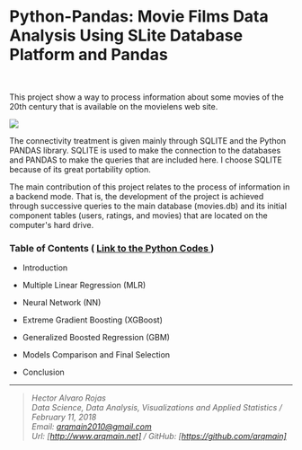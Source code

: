 # Python-Pandas: Movie Films Data Analysis Using SLite Database Platform and Pandas

<br>


This project show a way to process information about some movies of the 20th century that is available on the movielens web site.

![](http://www.arqmain.net/MLearning/PythonProjects/Pandas/Project3/movies_rating.png)

The connectivity treatment is given mainly through SQLITE and the Python PANDAS library. SQLITE is used to make the connection to the databases and PANDAS to make the queries that are included here. I choose SQLITE because of its great portability option.

The main contribution of this project relates to the process of information in a backend mode. That is, the development of the project is achieved through successive queries to the main database (movies.db) and its initial component tables (users, ratings, and movies) that are located on the computer's hard drive.


### Table of Contents    (  [  Link to the Python Codes ](http://nbviewer.jupyter.org/github/arqmain/Python/blob/master/Pandas/Project3/PANDAS-Project3_Movies_DAnalysis_Using_SQLite_Pandas.ipynb))

* Introduction

* Multiple Linear Regression (MLR)

* Neural Network (NN)

* Extreme Gradient Boosting (XGBoost)

* Generalized Boosted Regression (GBM)

* Models Comparison and Final Selection

* Conclusion

<hr>

><i>Hector Alvaro Rojas<br>
>Data Science, Data Analysis, Visualizations and Applied Statistics / February 11, 2018<br>
>Email: <arqmain2010@gmail.com> <br>
>Url: [http://www.arqmain.net]   /   GitHub: [https://github.com/arqmain]</i>
